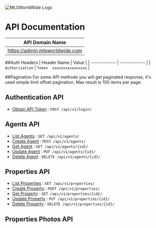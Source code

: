 ![MLSWorldWide Logo](https://ci5.googleusercontent.com/proxy/OSca2ixc5IjnouIi-gjP34tKEMHMQ2z0xV3w2tlSNOgxazvHuoWUD-AuB3eiIlr5HaR7bs-JQW8=s0-d-e1-ft#https://mlsworldwide.com/mls-logo.png)

# API Documentation

| API Domain Name |
| ------------- |
| https://admin.mlsworldwide.com  |

##Auth Headers
| Header Name  | Value |
| ------------- | ------------- |
| `Authorization`  | `Token  xxxxxxxxxxxxxxxx`  |

##Pagination
For some API methods you will get paginated response,
it's used simple limit offset pagination. Max result is 100 items per page.

## Authentication API

* [Obtain API Token](login/post.md) : `POST /api/v1/login/`

## Agents API

* [List Agents](agents/list.md) : `GET /api/v1/agents/`
* [Create Agent](agents/post.md) : `POST /api/v1/agents/`
* [Get Agent](agents/get.md) : `GET /api/v1/agents/{id}/`
* [Update Agent](agents/put.md) : `PUT /api/v1/agents/{id}/`
* [Delete Agent](agents/delete.md) : `DELETE /api/v1/agents/{id}/`


## Properties API

* [List Properties](properties/list.md) : `GET /api/v1/properties/`
* [Create Property](properties/post.md) : `POST /api/v1/properties/`
* [Get Property](properties/get.md) : `GET /api/v1/properties/{id}/`
* [Update Property](properties/put.md) : `PUT /api/v1/properties/{id}/`
* [Delete Property](properties/delete.md) : `DELETE /api/v1/properties/{id}/`

## Properties Photos API
